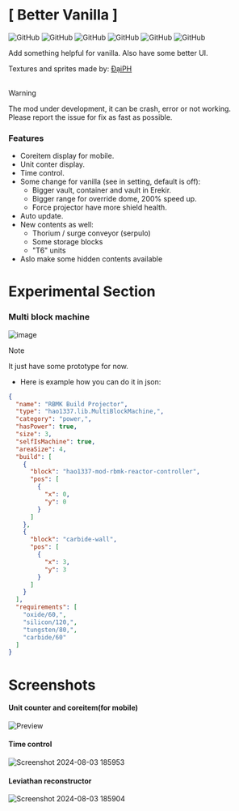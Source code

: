 <h1> [ Better Vanilla ] </h1>

![GitHub](https://img.shields.io/github/stars/Hao-1337/mindustry-better-vanilla?label=Stars)
![GitHub](https://img.shields.io/github/forks/Hao-1337/mindustry-better-vanilla)
![GitHub](https://img.shields.io/github/contributors/Hao-1337/mindustry-better-vanilla?label=Contributors)
![GitHub](https://img.shields.io/github/license/Hao-1337/mindustry-better-vanilla?label=License)
![GitHub](https://img.shields.io/github/issues/Hao-1337/mindustry-better-vanilla?label=Issues)
![GitHub](https://img.shields.io/github/commit-activity/m/Hao-1337/mindustry-better-vanilla?label=Commits)
<p>Add something helpful for vanilla. Also have some better UI.</p>

Textures and sprites made by: [ĐạiPH](https://github.com/BackNNHH)
<br>
<br>

> [!WARNING]
> The mod under development, it can be crash, error or not working.<br>
> Please report the issue for fix as fast as possible.

<h3>Features</h3>

- Coreitem display for mobile.
- Unit conter display.
- Time control.
- Some change for vanilla (see in setting, default is off):
  + Bigger vault, container and vault in Erekir.
  + Bigger range for override dome, 200% speed up.
  + Force projector have more shield health.
- Auto update.
- New contents as well:
  + Thorium / surge conveyor (serpulo)
  + Some storage blocks
  + "T6" units
- Aslo make some hidden contents available

<h1> Experimental Section </h1>
<h3> Multi block machine </h3>

![image](https://github.com/user-attachments/assets/d14f5326-0bb2-4662-b880-f4ee980e549e)

> [!NOTE]
> It just have some prototype for now.

- Here is example how you can do it in json:
```json
{
  "name": "RBMK Build Projector",
  "type": "hao1337.lib.MultiBlockMachine,",
  "category": "power,",
  "hasPower": true,
  "size": 3,
  "selfIsMachine": true,
  "areaSize": 4,
  "build": [
    {
      "block": "hao1337-mod-rbmk-reactor-controller",
      "pos": [
        {
          "x": 0,
          "y": 0
        }
      ]
    },
    {
      "block": "carbide-wall",
      "pos": [
        {
          "x": 3,
          "y": 3
        }
      ]
    }
  ],
  "requirements": [
    "oxide/60,",
    "silicon/120,",
    "tungsten/80,",
    "carbide/60"
  ]
}
```


<h1>Screenshots</h1>


<h4>Unit counter and coreitem(for mobile)</h4>

![Preview](https://github.com/Hao-1337/mindustry-better-vanilla/assets/108588018/72654879-1a5b-4f70-a443-d9b362eb2136)

<h4>Time control</h4>

![Screenshot 2024-08-03 185953](https://github.com/user-attachments/assets/bdd6a206-f10e-4bb1-8e9a-3388cb74d5b7)

<h4>Leviathan reconstructor</h4>

![Screenshot 2024-08-03 185904](https://github.com/user-attachments/assets/c54194e3-9136-45f5-86eb-ea750f8912ed)

